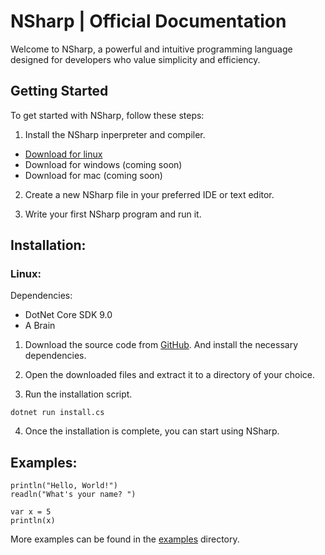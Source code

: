 # NSharp | Official Documentation

Welcome to NSharp, a powerful and intuitive programming language designed for developers who value simplicity and efficiency.

## Getting Started

To get started with NSharp, follow these steps:

1. Install the NSharp inperpreter and compiler.
- [Download for linux](https://github.com/Ametrine-cc/NSharp/archive/refs/heads/main.zip)
- Download for windows (coming soon)
- Download for mac (coming soon)

2. Create a new NSharp file in your preferred IDE or text editor.

3. Write your first NSharp program and run it.

## Installation:

### Linux:  <br>

Dependencies:
- DotNet Core SDK 9.0
- A Brain

1. Download the source code from [GitHub](https://github.com/Ametrine-cc/NSharp).
And install the necessary dependencies.

2. Open the downloaded files and extract it to a directory of your choice.

3. Run the installation script.

```
dotnet run install.cs
```

4. Once the installation is complete, you can start using NSharp.

## Examples:

```
println("Hello, World!")
readln("What's your name? ")

var x = 5
println(x)
```

More examples can be found in the [examples](https://ametrine-cc.github.io/NSharp/examples) directory.
